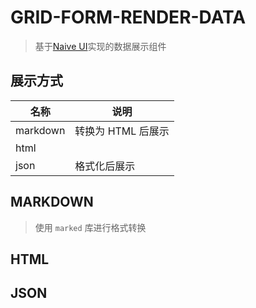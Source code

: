 # GRID-FORM-RENDER-DATA
> 基于[Naive UI](https://www.naiveui.com)实现的数据展示组件

## 展示方式

名称|说明
-|-
markdown|转换为 HTML 后展示
html|
json|格式化后展示

## MARKDOWN
> 使用 `marked` 库进行格式转换

## HTML

## JSON
